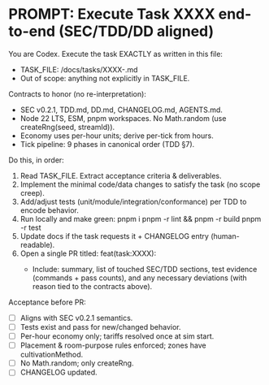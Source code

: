 # PROMPT: Execute Task XXXX end-to-end (SEC/TDD/DD aligned)

You are Codex. Execute the task EXACTLY as written in this file:
- TASK_FILE: /docs/tasks/XXXX-<short-title>.md
- Out of scope: anything not explicitly in TASK_FILE.

Contracts to honor (no re-interpretation):
- SEC v0.2.1, TDD.md, DD.md, CHANGELOG.md, AGENTS.md.
- Node 22 LTS, ESM, pnpm workspaces. No Math.random (use createRng(seed, streamId)).
- Economy uses per-hour units; derive per-tick from hours.
- Tick pipeline: 9 phases in canonical order (TDD §7).

Do this, in order:
1) Read TASK_FILE. Extract acceptance criteria & deliverables.
2) Implement the minimal code/data changes to satisfy the task (no scope creep).
3) Add/adjust tests (unit/module/integration/conformance) per TDD to encode behavior.
4) Run locally and make green:
   pnpm i
   pnpm -r lint && pnpm -r build
   pnpm -r test
5) Update docs if the task requests it + CHANGELOG entry (human-readable).
6) Open a single PR titled: feat(task:XXXX): <short title>
   - Include: summary, list of touched SEC/TDD sections, test evidence (commands + pass counts),
     and any necessary deviations (with reason tied to the contracts above).

Acceptance before PR:
- [ ] Aligns with SEC v0.2.1 semantics.
- [ ] Tests exist and pass for new/changed behavior.
- [ ] Per-hour economy only; tariffs resolved once at sim start.
- [ ] Placement & room-purpose rules enforced; zones have cultivationMethod.
- [ ] No Math.random; only createRng.
- [ ] CHANGELOG updated.